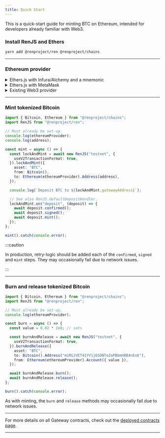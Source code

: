 ```yaml
---
title: Quick Start
---
```


This is a quick-start guide for minting BTC on Ethereum, intended for developers already familiar with Web3.

### Install RenJS and Ethers

```bash
yarn add @renproject/ren @renproject/chains
```

<hr />

### Ethereum provider

<details>

<summary>Ethers.js with Infura/Alchemy and a mnemonic</summary>

<br />

```bash
yarn add ethers
```

```sh
ETHEREUM_PROVIDER="https://kovan.infura.io/v3/YOUR_INFURA_KEY"
MNEMONIC=""
```

```ts
import { ethers } from "ethers";

const { ETHEREUM_PROVIDER, MNEMONIC } = process.env;

const provider = new ethers.providers.JsonRpcProvider(ETHEREUM_PROVIDER);
const signer = new ethers.Wallet.fromMnemonic(MNEMONIC);
const address = await signer.getAddress();
const ethereumProvider = { provider, signer };
```

</details>

<details>

<summary>Ethers.js with MetaMask</summary>

<br />

```bash
yarn add ethers
```

```ts
import { ethers } from "ethers";

// Inside an async method.
await window.ethereum.enable();
const provider = new ethers.providers.Web3Provider(window.ethereum);
const signer = provider.getSigner();
const address = await signer.getAddress();
const ethereumProvider = { provider, signer };
```

</details>

<details>

<summary>Existing Web3 provider</summary>

<br />

```ts
// Inside an async method.
const address = (await web3.eth.getAccounts())[0];
const ethereumProvider = web3.currentProvider;
```

</details>

<hr />

### Mint tokenized Bitcoin

```ts
import { Bitcoin, Ethereum } from "@renproject/chains";
import RenJS from "@renproject/ren";

// Must already be set-up.
console.log(ethereumProvider);
console.log(address);

const mint = async () => {
  const lockAndMint = await new RenJS("testnet", {
    useV2TransactionFormat: true,
  }).lockAndMint({
    asset: "BTC",
    from: Bitcoin(),
    to: Ethereum(ethereumProvider).Address(address),
  });

  console.log(`Deposit BTC to ${lockAndMint.gatewayAddress}`);

  // See also RenJS.defaultDepositHandler.
  lockAndMint.on("deposit", (deposit) => {
    await deposit.confirmed();
    await deposit.signed();
    await deposit.mint();
  });
};

mint().catch(console.error);
```

:::caution

In production, retry-logic should be added each of the `confirmed`, `signed` and `mint` steps. They may occasionally fail due to network issues.

:::

<hr />

### Burn and release tokenized Bitcoin

```ts
import { Bitcoin, Ethereum } from "@renproject/chains";
import RenJS from "@renproject/ren";

// Must already be set-up.
console.log(ethereumProvider);

const burn = async () => {
  const value = 0.02 * 1e8; // sats

  const burnAndRelease = await new RenJS("testnet", {
    useV2TransactionFormat: true,
  }).burnAndRelease({
    asset: "BTC",
    to: Bitcoin().Address("miMi2VET41YV1j6SDNTeZoPBbmH8B4nEx6"),
    from: Ethereum(ethereumProvider).Account({ value }),
  });

  await burnAndRelease.burn();
  await burnAndRelease.release();
};

burn().catch(console.error);
```

As with minting, the `burn` and `release` methods may occasionally fail due to network issues.

<hr />

For more details on all Gateway contracts, check out the [deployed contracts page](../contracts/deployments).

<hr />
